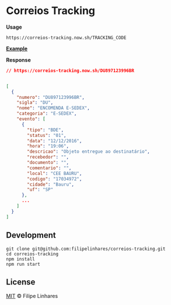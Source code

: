 # Correios Tracking

**Usage**
```
https://correios-tracking.now.sh/TRACKING_CODE
```
[__Example__](https://correios-tracking.now.sh/DU897123996BR)

**Response**
```json
// https://correios-tracking.now.sh/DU897123996BR


[
  {
    "numero": "DU897123996BR",
    "sigla": "DU",
    "nome": "ENCOMENDA E-SEDEX",
    "categoria": "E-SEDEX",
    "evento": [
      {
        "tipo": "BDE",
        "status": "01",
        "data": "12/12/2016",
        "hora": "19:06",
        "descricao": "Objeto entregue ao destinatário",
        "recebedor": "",
        "documento": "",
        "comentario": "",
        "local": "CEE BAURU",
        "codigo": "17034972",
        "cidade": "Bauru",
        "uf": "SP"
      },
      ...
    ]
  }
]
```

## Development
```
git clone git@github.com:filipelinhares/correios-tracking.git
cd correios-tracking
npm install
npm run start
```

## License
[MIT](LICENSE.md) © Filipe Linhares
